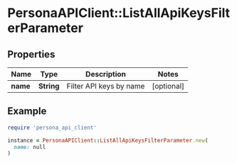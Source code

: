 # PersonaAPIClient::ListAllApiKeysFilterParameter

## Properties

| Name | Type | Description | Notes |
| ---- | ---- | ----------- | ----- |
| **name** | **String** | Filter API keys by name | [optional] |

## Example

```ruby
require 'persona_api_client'

instance = PersonaAPIClient::ListAllApiKeysFilterParameter.new(
  name: null
)
```


